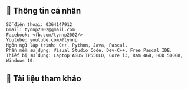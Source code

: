 ## 📑 Thông tin cá nhân
    Số điện thoại: 0364147912 
    Gmail: tynnp2002@gmail.com
    Facebook: <fb.com/tynnp2002/>
    Youtube: youtube.com/@tynnp
    Ngôn ngữ lập trình: C++, Python, Java, Pascal.
    Phần mềm sử dụng: Visual Studio Code, Dev-C++, Free Pascal IDE.
    Thiết bị sử dụng: Laptop ASUS TP550LD, Core i3, Ram 4GB, HDD 500GB, Windows 10.
    
## 📖 Tài liệu tham khảo
